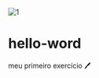![1](https://github.com/rafaellecriistine/hello-word/assets/138160167/b30becf9-36ce-488e-8fee-2afe708e1907)


# hello-word
meu primeiro exercício 🖊️
